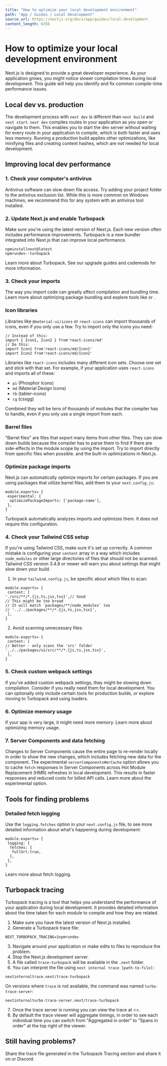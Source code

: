 ```yaml
---
title: "How to optimize your local development environment"
path: "App / Guides / Local Development"
source_url: https://nextjs.org/docs/app/guides/local-development
content_length: 6356
---
```


# How to optimize your local development environment
Next.js is designed to provide a great developer experience. As your application grows, you might notice slower compilation times during local development. This guide will help you identify and fix common compile-time performance issues.
## Local dev vs. production
The development process with `next dev` is different than `next build` and `next start`.
`next dev` compiles routes in your application as you open or navigate to them. This enables you to start the dev server without waiting for every route in your application to compile, which is both faster and uses less memory. Running a production build applies other optimizations, like minifying files and creating content hashes, which are not needed for local development.
## Improving local dev performance
### 1. Check your computer's antivirus
Antivirus software can slow down file access.
Try adding your project folder to the antivirus exclusion list. While this is more common on Windows machines, we recommend this for any system with an antivirus tool installed.
### 2. Update Next.js and enable Turbopack
Make sure you're using the latest version of Next.js. Each new version often includes performance improvements.
Turbopack is a new bundler integrated into Next.js that can improve local performance.
```
npminstallnext@latest
npmrundev--turbopack
```

Learn more about Turbopack. See our upgrade guides and codemods for more information.
### 3. Check your imports
The way you import code can greatly affect compilation and bundling time. Learn more about optimizing package bundling and explore tools like or .
### Icon libraries
Libraries like `@material-ui/icons` or `react-icons` can import thousands of icons, even if you only use a few. Try to import only the icons you need:
```
// Instead of this:
import { Icon1, Icon2 } from'react-icons/md'
// Do this:
import Icon1 from'react-icons/md/Icon1'
import Icon2 from'react-icons/md/Icon2'
```

Libraries like `react-icons` includes many different icon sets. Choose one set and stick with that set.
For example, if your application uses `react-icons` and imports all of these:
  * `pi` (Phosphor Icons)
  * `md` (Material Design Icons)
  * `tb` (tabler-icons)
  * `cg` (cssgg)


Combined they will be tens of thousands of modules that the compiler has to handle, even if you only use a single import from each.
### Barrel files
"Barrel files" are files that export many items from other files. They can slow down builds because the compiler has to parse them to find if there are side-effects in the module scope by using the import.
Try to import directly from specific files when possible. and the built-in optimizations in Next.js.
### Optimize package imports
Next.js can automatically optimize imports for certain packages. If you are using packages that utilize barrel files, add them to your `next.config.js`:
```
module.exports= {
 experimental: {
  optimizePackageImports: ['package-name'],
 },
}
```

Turbopack automatically analyzes imports and optimizes them. It does not require this configuration.
### 4. Check your Tailwind CSS setup
If you're using Tailwind CSS, make sure it's set up correctly.
A common mistake is configuring your `content` array in a way which includes `node_modules` or other large directories of files that should not be scanned.
Tailwind CSS version 3.4.8 or newer will warn you about settings that might slow down your build.
  1. In your `tailwind.config.js`, be specific about which files to scan:
```
module.exports= {
 content: [
'./src/**/*.{js,ts,jsx,tsx}',// Good
// This might be too broad
// It will match `packages/**/node_modules` too
// '../../packages/**/*.{js,ts,jsx,tsx}',
 ],
}
```

  2. Avoid scanning unnecessary files:
```
module.exports= {
 content: [
// Better - only scans the 'src' folder
'../../packages/ui/src/**/*.{js,ts,jsx,tsx}',
 ],
}
```



### 5. Check custom webpack settings
If you've added custom webpack settings, they might be slowing down compilation.
Consider if you really need them for local development. You can optionally only include certain tools for production builds, or explore moving to Turbopack and using loaders.
### 6. Optimize memory usage
If your app is very large, it might need more memory.
Learn more about optimizing memory usage.
### 7. Server Components and data fetching
Changes to Server Components cause the entire page to re-render locally in order to show the new changes, which includes fetching new data for the component.
The experimental `serverComponentsHmrCache` option allows you to cache `fetch` responses in Server Components across Hot Module Replacement (HMR) refreshes in local development. This results in faster responses and reduced costs for billed API calls.
Learn more about the experimental option.
## Tools for finding problems
### Detailed fetch logging
Use the `logging.fetches` option in your `next.config.js` file, to see more detailed information about what's happening during development:
```
module.exports= {
 logging: {
  fetches: {
   fullUrl:true,
  },
 },
}
```

Learn more about fetch logging.
## Turbopack tracing
Turbopack tracing is a tool that helps you understand the performance of your application during local development. It provides detailed information about the time taken for each module to compile and how they are related.
  1. Make sure you have the latest version of Next.js installed.
  2. Generate a Turbopack trace file:
```
NEXT_TURBOPACK_TRACING=1npmrundev
```

  3. Navigate around your application or make edits to files to reproduce the problem.
  4. Stop the Next.js development server.
  5. A file called `trace-turbopack` will be available in the `.next` folder.
  6. You can interpret the file using `next internal trace [path-to-file]`:
```
nextinternaltrace.next/trace-turbopack
```

On versions where `trace` is not available, the command was named `turbo-trace-server`:
```
nextinternalturbo-trace-server.next/trace-turbopack
```

  7. Once the trace server is running you can view the trace at <>.
  8. By default the trace viewer will aggregate timings, in order to see each individual time you can switch from "Aggregated in order" to "Spans in order" at the top right of the viewer.


## Still having problems?
Share the trace file generated in the Turbopack Tracing section and share it on or Discord.

